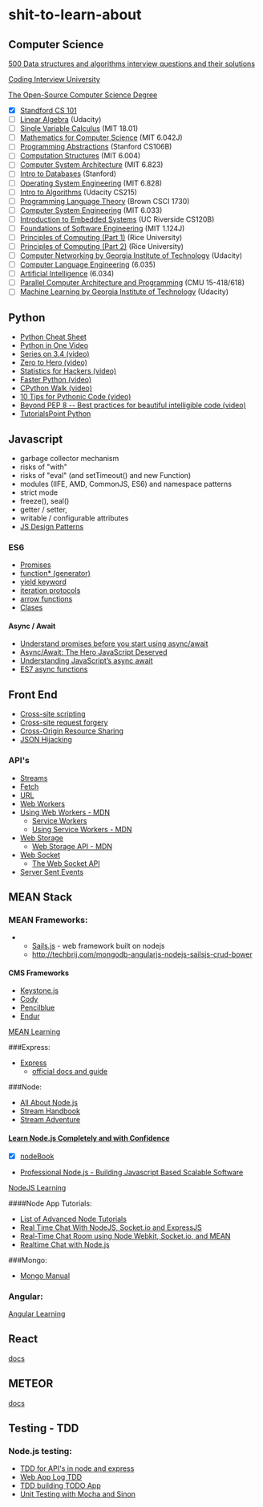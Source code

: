 # shit-to-learn-about

## Computer Science

[500 Data structures and algorithms interview questions and their solutions](https://techiedelight.quora.com/500-Data-structures-and-algorithms-interview-questions-and-their-solutions)

[Coding Interview University](https://github.com/jwasham/coding-interview-university)

[The Open-Source Computer Science Degree](https://github.com/mvillaloboz/open-source-cs-degree)
 - [x] [Standford CS 101](https://lagunita.stanford.edu/dashboard)
 - [ ] [Linear Algebra](https://www.udacity.com/course/linear-algebra-refresher-course--ud953) (Udacity)
 - [ ] [Single Variable Calculus](https://ocw.mit.edu/courses/mathematics/18-01-single-variable-calculus-fall-2006/) (MIT 18.01)
 - [ ] [Mathematics for Computer Science](https://ocw.mit.edu/courses/electrical-engineering-and-computer-science/6-042j-mathematics-for-computer-science-fall-2010/) (MIT 6.042J)
 - [ ] [Programming Abstractions](https://itunes.apple.com/in/course/programming-abstractions/id495054099) (Stanford CS106B)
 - [ ] [Computation Structures](https://ocw.mit.edu/courses/electrical-engineering-and-computer-science/6-004-computation-structures-spring-2009/) (MIT 6.004)
 - [ ] [Computer System Architecture](https://ocw.mit.edu/courses/electrical-engineering-and-computer-science/6-823-computer-system-architecture-fall-2005/) (MIT 6.823) 
 - [ ] [Intro to Databases](https://lagunita.stanford.edu/courses/DB/2014/SelfPaced/about) (Stanford)
 - [ ] [Operating System Engineering](https://ocw.mit.edu/courses/electrical-engineering-and-computer-science/6-828-operating-system-engineering-fall-2012/) (MIT 6.828)
 - [ ] [Intro to Algorithms](https://www.udacity.com/course/intro-to-algorithms--cs215) (Udacity CS215)
 - [ ] [Programming Language Theory](https://cs.brown.edu/courses/cs173/2012/OnLine/) (Brown CSCI 1730)
 - [ ] [Computer System Engineering](https://ocw.mit.edu/courses/electrical-engineering-and-computer-science/6-033-computer-system-engineering-spring-2009/index.htm) (MIT 6.033)
 - [ ] [Introduction to Embedded Systems](http://cms.cs.ucr.edu/faculty/philip/open_source_courses/CS120B_labs.html) (UC Riverside CS120B)
 - [ ] [Foundations of Software Engineering](https://ocw.mit.edu/courses/civil-and-environmental-engineering/1-124j-foundations-of-software-engineering-fall-2000/) (MIT 1.124J)
 - [ ] [Principles of Computing (Part 1)](https://www.coursera.org/learn/principles-of-computing-1) (Rice University)
 - [ ] [Principles of Computing (Part 2)](https://www.coursera.org/learn/principles-of-computing-2) (Rice University)
 - [ ] [Computer Networking by Georgia Institute of Technology](https://www.udacity.com/course/computer-networking--ud436) (Udacity)
 - [ ] [Computer Language Engineering](https://ocw.mit.edu/courses/electrical-engineering-and-computer-science/6-035-computer-language-engineering-sma-5502-fall-2005/) (6.035)
 - [ ] [Artificial Intelligence](https://ocw.mit.edu/courses/electrical-engineering-and-computer-science/6-034-artificial-intelligence-fall-2010/index.htm) (6.034)
 - [ ] [Parallel Computer Architecture and Programming](http://15418.courses.cs.cmu.edu/spring2015/) (CMU 15-418/618)
 - [ ] [Machine Learning by Georgia Institute of Technology](https://www.udacity.com/course/machine-learning--ud262) (Udacity)

## Python
 - [Python Cheat Sheet](https://github.com/jwasham/google-interview-university/blob/master/extras/cheat%20sheets/python-cheat-sheet-v1.pdf)
 - [Python in One Video](https://www.youtube.com/watch?v=N4mEzFDjqtA)
 - [Series on 3.4 (video)](https://www.youtube.com/playlist?list=PL6gx4Cwl9DGAcbMi1sH6oAMk4JHw91mC_)
 - [Zero to Hero (video)](https://www.youtube.com/watch?v=TV9tSHFAFjg)
 - [Statistics for Hackers (video)](https://www.youtube.com/watch?v=Iq9DzN6mvYA)
 - [Faster Python (video)](https://www.youtube.com/watch?v=JDSGVvMwNM8)
 - [CPython Walk (video)](https://www.youtube.com/watch?v=LhadeL7_EIU&list=PLzV58Zm8FuBL6OAv1Yu6AwXZrnsFbbR0S&index=6)
 - [10 Tips for Pythonic Code (video)](https://www.youtube.com/watch?v=_O23jIXsshs)
 - [Beyond PEP 8 -- Best practices for beautiful intelligible code (video)](https://www.youtube.com/watch?v=wf-BqAjZb8M)
 - [TutorialsPoint Python](https://www.tutorialspoint.com/python/index.htm)

## Javascript

 - garbage collector mechanism
 - risks of "with"
 - risks of "eval" (and setTimeout() and new Function)
 - modules (IIFE, AMD, CommonJS, ES6) and namespace patterns
 - strict mode
 - freeze(), seal()
 - getter / setter,
 - writable / configurable attributes
 - [JS Design Patterns](https://addyosmani.com/resources/essentialjsdesignpatterns/book/)
 
### ES6

 - [Promises](https://developer.mozilla.org/en/docs/Web/JavaScript/Reference/Global_Objects/Promise)
 - [function* (generator)](https://developer.mozilla.org/en-US/docs/Web/JavaScript/Reference/Statements/function*)
 - [yield keyword](https://developer.mozilla.org/en-US/docs/Web/JavaScript/Reference/Operators/yield)
 - [iteration protocols](https://developer.mozilla.org/en-US/docs/Web/JavaScript/Reference/Iteration_protocols)
 - [arrow functions](https://developer.mozilla.org/en/docs/Web/JavaScript/Reference/Functions/Arrow_functions)
 - [Clases](https://developer.mozilla.org/en/docs/Web/JavaScript/Reference/Classes)

#### Async / Await

 - [Understand promises before you start using async/await](https://medium.com/@bluepnume/learn-about-promises-before-you-start-using-async-await-eb148164a9c8#.avoea39ni)
 - [Async/Await: The Hero JavaScript Deserved](https://www.twilio.com/blog/2015/10/asyncawait-the-hero-javascript-deserved.html)
 - [Understanding JavaScript’s async await](https://ponyfoo.com/articles/understanding-javascript-async-await)
 - [ES7 async functions](https://jakearchibald.com/2014/es7-async-functions/)

## Front End

 - [Cross-site scripting](https://en.wikipedia.org/wiki/Cross-site_scripting)
 - [Cross-site request forgery](https://en.wikipedia.org/wiki/Cross-site_request_forgery)
 - [Cross-Origin Resource Sharing](https://www.w3.org/TR/cors/)
 - [JSON Hijacking](http://haacked.com/archive/2009/06/25/json-hijacking.aspx/)

### API's

 - [Streams](https://streams.spec.whatwg.org/#rs-class)
 - [Fetch](https://fetch.spec.whatwg.org/)
 - [URL](https://url.spec.whatwg.org/)
 - [Web Workers](https://www.w3.org/TR/workers/)
 - [Using Web Workers - MDN](https://developer.mozilla.org/en-US/docs/Web/API/Web_Workers_API/Using_web_workers)
   - [Service Workers](https://www.w3.org/TR/service-workers/)
   - [Using Service Workers - MDN](https://developer.mozilla.org/en-US/docs/Web/API/Service_Worker_API)
 - [Web Storage](https://www.w3.org/TR/webstorage/)
   - [Web Storage API - MDN](https://developer.mozilla.org/en-US/docs/Web/API/Web_Storage_API)
 - [Web Socket](https://www.w3.org/TR/websockets/)
   - [The Web Socket API](https://developer.mozilla.org/en-US/docs/Web/API/WebSockets_API)
 - [Server Sent Events](https://www.w3.org/TR/eventsource/)

## MEAN Stack

### MEAN Frameworks:
- - [Sails.js](http://sailsjs.org/) - web framework built on nodejs
  - http://techbrij.com/mongodb-angularjs-nodejs-sailsjs-crud-bower

#### CMS Frameworks
- [Keystone.js](http://keystonejs.com/)
- [Cody](http://www.cody-cms.org/en/)
- [Pencilblue](https://pencilblue.org/)
- [Endur](http://www.endurojs.com/)

[MEAN Learning](https://github.com/ericdouglas/MEAN-Learning)

###Express:
- [Express](http://stackoverflow.com/questions/8144214/learning-express-for-node-js)
  - [official docs and guide](http://expressjs.com/)

###Node:
- [All About Node.js](http://stackoverflow.com/questions/2353818/how-do-i-get-started-with-node-js)
- [Stream Handbook](https://github.com/substack/stream-handbook#introduction)
- [Stream Adventure](https://github.com/substack/stream-adventure)

 #### [Learn Node.js Completely and with Confidence](http://javascriptissexy.com/learn-node-js-completely-and-with-confidence/)
- [x] [nodeBook](http://www.nodebeginner.org/)
- [Professional Node.js - Building Javascript Based Scalable Software](http://htchttp.s3.amazonaws.com/books/professional_node.js.pdf)

[NodeJS Learning](https://github.com/sergtitov/NodeJS-Learning)

####Node App Tutorials:

 - [List of Advanced Node Tutorials](http://noeticforce.com/best-nodejs-tutorial-with-examples)
 - [Real Time Chat With NodeJS, Socket.io and ExpressJS](http://code.tutsplus.com/tutorials/real-time-chat-with-nodejs-socketio-and-expressjs--net-31708)
 - [Real-Time Chat Room using Node Webkit, Socket.io, and MEAN](https://scotch.io/tutorials/a-realtime-room-chat-app-using-node-webkit-socket-io-and-mean)
 - [Realtime Chat with Node.js](http://tutorialzine.com/2014/03/nodejs-private-webchat/)

###Mongo:
- [Mongo Manual](https://docs.mongodb.com/manual/)

### Angular: 

[Angular Learning](https://github.com/jmcunningham/AngularJS-Learning)

## React
[docs](https://facebook.github.io/react/)

## METEOR
[docs](https://www.meteor.com/)

## Testing - TDD

### Node.js testing:
- [TDD for API's in node and express](http://developers.redhat.com/blog/2016/03/15/test-driven-development-for-building-apis-in-node-js-and-express/)
- [Web App Log TDD](http://webapplog.com/tdd/)
- [TDD building TODO App](https://semaphoreci.com/community/tutorials/a-tdd-approach-to-building-a-todo-api-using-node-js-and-mongodb)
- [Unit Testing with Mocha and Sinon](https://www.codementor.io/nodejs/tutorial/unit-testing-nodejs-tdd-mocha-sinon)
